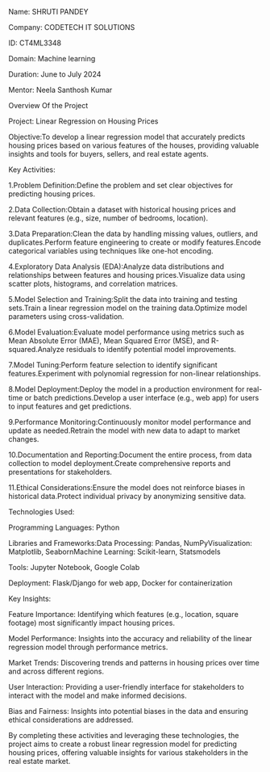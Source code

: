 Name: SHRUTI PANDEY

Company: CODETECH IT SOLUTIONS

ID: CT4ML3348

Domain: Machine learning

Duration: June to July 2024

Mentor: Neela Santhosh Kumar

Overview Of the Project

Project: Linear Regression on Housing Prices

Objective:To develop a linear regression model that accurately predicts housing prices based on various features of the houses, providing valuable insights and tools for buyers, sellers, and real estate agents.

Key Activities:

1.Problem Definition:Define the problem and set clear objectives for predicting housing prices.

2.Data Collection:Obtain a dataset with historical housing prices and relevant features (e.g., size, number of bedrooms, location).

3.Data Preparation:Clean the data by handling missing values, outliers, and duplicates.Perform feature engineering to create or modify features.Encode categorical variables using techniques like one-hot encoding.

4.Exploratory Data Analysis (EDA):Analyze data distributions and relationships between features and housing prices.Visualize data using scatter plots, histograms, and correlation matrices.

5.Model Selection and Training:Split the data into training and testing sets.Train a linear regression model on the training data.Optimize model parameters using cross-validation.

6.Model Evaluation:Evaluate model performance using metrics such as Mean Absolute Error (MAE), Mean Squared Error (MSE), and R-squared.Analyze residuals to identify potential model improvements.

7.Model Tuning:Perform feature selection to identify significant features.Experiment with polynomial regression for non-linear relationships.

8.Model Deployment:Deploy the model in a production environment for real-time or batch predictions.Develop a user interface (e.g., web app) for users to input features and get predictions.

9.Performance Monitoring:Continuously monitor model performance and update as needed.Retrain the model with new data to adapt to market changes.

10.Documentation and Reporting:Document the entire process, from data collection to model deployment.Create comprehensive reports and presentations for stakeholders.

11.Ethical Considerations:Ensure the model does not reinforce biases in historical data.Protect individual privacy by anonymizing sensitive data.

Technologies Used:

Programming Languages: Python

Libraries and Frameworks:Data Processing: Pandas, NumPyVisualization: Matplotlib, SeabornMachine Learning: Scikit-learn, Statsmodels

Tools: Jupyter Notebook, Google Colab

Deployment: Flask/Django for web app, Docker for containerization

Key Insights:

Feature Importance: Identifying which features (e.g., location, square footage) most significantly impact housing prices.

Model Performance: Insights into the accuracy and reliability of the linear regression model through performance metrics.

Market Trends: Discovering trends and patterns in housing prices over time and across different regions.

User Interaction: Providing a user-friendly interface for stakeholders to interact with the model and make informed decisions.

Bias and Fairness: Insights into potential biases in the data and ensuring ethical considerations are addressed.

By completing these activities and leveraging these technologies, the project aims to create a robust linear regression model for predicting housing prices, offering valuable insights for various stakeholders in the real estate market.
